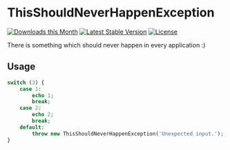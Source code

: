 # ThisShouldNeverHappenException

[![Downloads this Month](https://img.shields.io/packagist/dm/nubium/this-should-never-happen-exception.svg)](https://packagist.org/packages/nubium/this-should-never-happen-exception)
[![Latest Stable Version](https://poser.pugx.org/nubium/this-should-never-happen-exception/v/stable)](https://github.com/nubium/this-should-never-happen-exception/releases)
[![License](https://img.shields.io/badge/license-MIT-blue.svg)](https://github.com/nubium/this-should-never-happen-exception/blob/master/LICENSE)

There is something which should never happen in every application :)

## Usage

``` php
switch (3) {
    case 1:
        echo 1;
        break;
    case 2:
        echo 2;
        break;
    default:
        throw new ThisShouldNeverHappenException('Unexpected input.');
}
```
